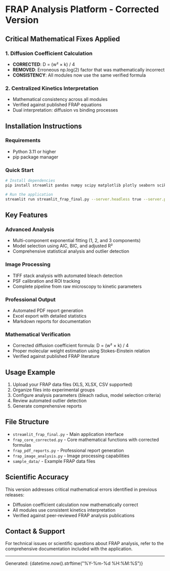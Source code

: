 # FRAP Analysis Platform - Corrected Version

## Critical Mathematical Fixes Applied

### 1. Diffusion Coefficient Calculation
- **CORRECTED**: D = (w² × k) / 4
- **REMOVED**: Erroneous np.log(2) factor that was mathematically incorrect
- **CONSISTENCY**: All modules now use the same verified formula

### 2. Centralized Kinetics Interpretation
- Mathematical consistency across all modules
- Verified against published FRAP equations
- Dual interpretation: diffusion vs binding processes

## Installation Instructions

### Requirements
- Python 3.11 or higher
- pip package manager

### Quick Start
```bash
# Install dependencies
pip install streamlit pandas numpy scipy matplotlib plotly seaborn scikit-image opencv-python tifffile reportlab xlsxwriter openpyxl scikit-learn sqlalchemy psycopg2-binary

# Run the application
streamlit run streamlit_frap_final.py --server.headless true --server.port 5000
```

## Key Features

### Advanced Analysis
- Multi-component exponential fitting (1, 2, and 3 components)
- Model selection using AIC, BIC, and adjusted R²
- Comprehensive statistical analysis and outlier detection

### Image Processing
- TIFF stack analysis with automated bleach detection
- PSF calibration and ROI tracking
- Complete pipeline from raw microscopy to kinetic parameters

### Professional Output
- Automated PDF report generation
- Excel export with detailed statistics
- Markdown reports for documentation

### Mathematical Verification
- Corrected diffusion coefficient formula: D = (w² × k) / 4
- Proper molecular weight estimation using Stokes-Einstein relation
- Verified against published FRAP literature

## Usage Example

1. Upload your FRAP data files (XLS, XLSX, CSV supported)
2. Organize files into experimental groups
3. Configure analysis parameters (bleach radius, model selection criteria)
4. Review automated outlier detection
5. Generate comprehensive reports

## File Structure

- `streamlit_frap_final.py` - Main application interface
- `frap_core_corrected.py` - Core mathematical functions with corrected formulas
- `frap_pdf_reports.py` - Professional report generation
- `frap_image_analysis.py` - Image processing capabilities
- `sample_data/` - Example FRAP data files

## Scientific Accuracy

This version addresses critical mathematical errors identified in previous releases:
- Diffusion coefficient calculation now mathematically correct
- All modules use consistent kinetics interpretation
- Verified against peer-reviewed FRAP analysis publications

## Contact & Support

For technical issues or scientific questions about FRAP analysis,
refer to the comprehensive documentation included with the application.

---
Generated: {datetime.now().strftime("%Y-%m-%d %H:%M:%S")}
